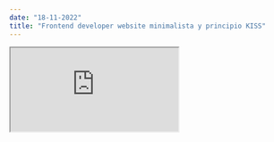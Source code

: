 ```yaml
---
date: "18-11-2022"
title: "Frontend developer website minimalista y principio KISS"
---
```

<iframe src="https://www.youtube.com/embed/og76HhkiweI" allowfullscreen></iframe>
